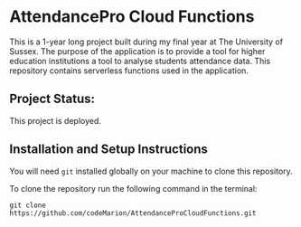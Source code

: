 # AttendancePro Cloud Functions

This is a 1-year long project built during my final year at The University of Sussex. The purpose of the application is to provide a tool for higher education institutions a tool to analyse students attendance data. This repository contains serverless functions used in the application.

## Project Status:


This project is deployed. 

## Installation and Setup Instructions

You will need `git` installed globally on your machine to clone this repository.  

To clone the repository run the following command in the terminal:

`git clone https://github.com/codeMarion/AttendanceProCloudFunctions.git`
